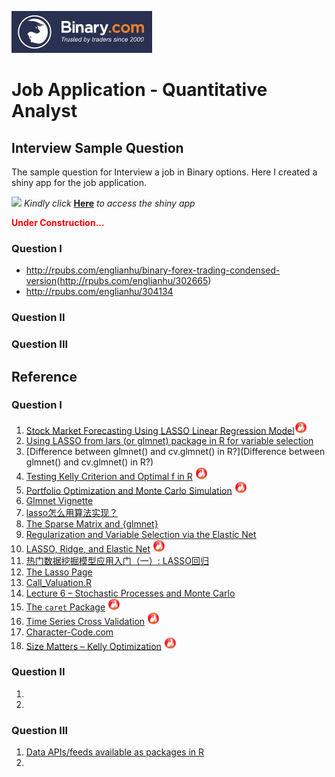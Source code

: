 
![](www/binary-logo.jpg)

# Job Application - Quantitative Analyst

## Interview Sample Question

  The sample question for Interview a job in Binary options. Here I created a shiny app for the job application.

![](www/20170113_104005.gif)
*Kindly click* [**Here**](https://beta.rstudioconnect.com/content/2367/) *to access the shiny app*

<span style='color:red'>**Under Construction...**</span>

### Question I

  - <http://rpubs.com/englianhu/binary-forex-trading-condensed-version>(<http://rpubs.com/englianhu/302665>)
  - <http://rpubs.com/englianhu/304134>

### Question II

### Question III


## Reference

### Question I

  01. [Stock Market Forecasting Using LASSO Linear Regression Model](https://github.com/englianhu/binary.com-interview-question/blob/master/reference/Stock%20Market%20Forecasting%20Using%20LASSO%20Linear%20Regression%20Model.pdf)<img src='www/hot.jpg' width='20'>
  02. [Using LASSO from lars (or glmnet) package in R for variable selection](http://stats.stackexchange.com/questions/58531/using-lasso-from-lars-or-glmnet-package-in-r-for-variable-selection?answertab=votes#tab-top)
  03. [Difference between glmnet() and cv.glmnet() in R?](Difference between glmnet() and cv.glmnet() in R?)
  04. [Testing Kelly Criterion and Optimal f in R](https://alphaism.wordpress.com/2012/04/13/testing-kelly-criterion-and-optimal-f-in-r) <img src='www/hot.jpg' width='20'>
  05. [Portfolio Optimization and Monte Carlo Simulation](https://github.com/scibrokes/kelly-criterion/blob/master/references/Portfolio%20Optimization%20and%20Monte%20Carlo%20Simulation.pdf) <img src='www/hot.jpg' width='20'>
  06. [Glmnet Vignette](https://web.stanford.edu/~hastie/glmnet/glmnet_alpha.html)
  07. [lasso怎么用算法实现？](http://cos.name/cn/topic/101533/#post-418215)
  08. [The Sparse Matrix and {glmnet}](http://amunategui.github.io/sparse-matrix-glmnet/)
  09. [Regularization and Variable Selection via the Elastic Net](https://github.com/englianhu/binary.com-interview-question/blob/master/reference/Regularization%20and%20Variable%20Selection%20via%20the%20Elastic%20Net.pdf)
  10. [LASSO, Ridge, and Elastic Net](http://www4.stat.ncsu.edu/~post/josh/LASSO_Ridge_Elastic_Net_-_Examples.html) <img src='www/hot.jpg' width='20'>
  11. [热门数据挖掘模型应用入门（一）: LASSO回归](http://cos.name/2016/10/data-mining-1-lasso/)
  12. [The Lasso Page](http://statweb.stanford.edu/~tibs/lasso.html)
  13. [Call_Valuation.R](https://api.rpubs.com/Mariano/call)
  14. [Lecture 6 – Stochastic Processes and Monte Carlo](http://zorro-trader.com/manual/en/Lecture%206.htm)
  15. [The `caret` Package](http://topepo.github.io/caret/index.html) <img src='www/hot.jpg' width='20'>
  16. [Time Series Cross Validation](https://rpubs.com/crossxwill/time-series-cv) <img src='www/hot.jpg' width='20'>
  17. [Character-Code.com](http://character-code.com/)
  18. [Size Matters – Kelly Optimization](https://alphaism.wordpress.com/2012/03/26/size-matters-kelly-optimization/) <img src='www/hot.jpg' width='20'>

### Question II

  1. 
  2. 

### Question III

  01. [Data APIs/feeds available as packages in R](http://stats.stackexchange.com/questions/12670/data-apis-feeds-available-as-packages-in-r)
  02. 


